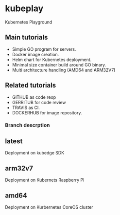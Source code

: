 # kubeplay

Kubernetes Playground

## Main tutorials

- Simple GO program for servers.
- Docker image creation.
- Helm chart for Kubernetes deployment.
- Minimal size container build around GO binary.
- Multi architecture handling (AMD64 and ARM32V7)

## Related tutorials

- GITHUB as code reop
- GERRITUB for code review
- TRAVIS as CI.
- DOCKERHUB  for image repository.

### Branch descrption

## latest

Deployment on kubedge SDK 

## arm32v7

Deployment on Kubernets Raspberry PI 

## amd64

Deployment on Kurbernetes CoreOS cluster
